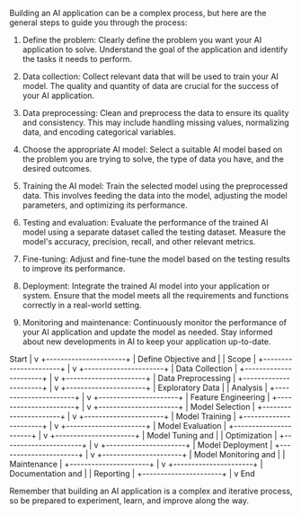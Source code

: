 Building an AI application can be a complex process, but here are the general steps to guide you through the process:

1. Define the problem: Clearly define the problem you want your AI application to solve. Understand the goal of the application and identify the tasks it needs to perform.

2. Data collection: Collect relevant data that will be used to train your AI model. The quality and quantity of data are crucial for the success of your AI application.

3. Data preprocessing: Clean and preprocess the data to ensure its quality and consistency. This may include handling missing values, normalizing data, and encoding categorical variables.

4. Choose the appropriate AI model: Select a suitable AI model based on the problem you are trying to solve, the type of data you have, and the desired outcomes.

5. Training the AI model: Train the selected model using the preprocessed data. This involves feeding the data into the model, adjusting the model parameters, and optimizing its performance.

6. Testing and evaluation: Evaluate the performance of the trained AI model using a separate dataset called the testing dataset. Measure the model's accuracy, precision, recall, and other relevant metrics.

7. Fine-tuning: Adjust and fine-tune the model based on the testing results to improve its performance.

8. Deployment: Integrate the trained AI model into your application or system. Ensure that the model meets all the requirements and functions correctly in a real-world setting.

9. Monitoring and maintenance: Continuously monitor the performance of your AI application and update the model as needed. Stay informed about new developments in AI to keep your application up-to-date.

  Start
    |
    v
+----------------------+
| Define Objective and |
|       Scope         |
+----------------------+
    |
    v
+----------------------+
|  Data Collection     |
+----------------------+
    |
    v
+----------------------+
| Data Preprocessing   |
+----------------------+
    |
    v
+----------------------+
|  Exploratory Data    |
|     Analysis         |
+----------------------+
    |
    v
+----------------------+
| Feature Engineering  |
+----------------------+
    |
    v
+----------------------+
|  Model Selection     |
+----------------------+
    |
    v
+----------------------+
|   Model Training     |
+----------------------+
    |
    v
+----------------------+
|   Model Evaluation   |
+----------------------+
    |
    v
+----------------------+
| Model Tuning and     |
|    Optimization      |
+----------------------+
    |
    v
+----------------------+
|   Model Deployment   |
+----------------------+
    |
    v
+----------------------+
| Model Monitoring and |
|     Maintenance      |
+----------------------+
    |
    v
+----------------------+
| Documentation and    |
|     Reporting        |
+----------------------+
    |
    v
   End


Remember that building an AI application is a complex and iterative process, so be prepared to experiment, learn, and improve along the way.
